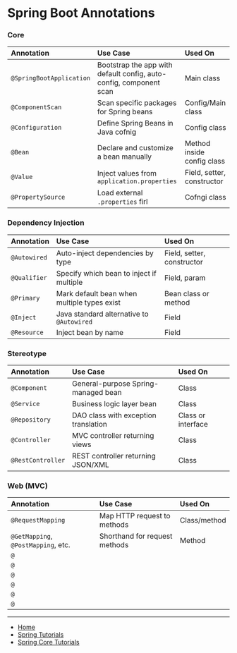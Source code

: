# Spring Boot Annotations

### Core 

|Annotation|Use Case|Used On|
|:-------|:-------|:-------|
|`@SpringBootApplication`|Bootstrap the app with default config, auto-config, component scan|Main class|
|`@ComponentScan`|Scan specific packages for Spring beans|Config/Main class|
|`@Configuration`|Define Spring Beans in Java cofnig|Config class|
|`@Bean`|Declare and customize a bean manually|Method inside config class|
|`@Value`|Inject values from `application.properties`|Field, setter, constructor|
|`@PropertySource`|Load external `.properties` firl|Cofngi class|

### Dependency Injection

|Annotation|Use Case|Used On|
|:-------|:-------|:-------|
|`@Autowired`|Auto-inject dependencies by type|Field, setter, constructor|
|`@Qualifier`|Specify which bean to inject if multiple|Field, param|
|`@Primary`|Mark default bean when multiple types exist|Bean class or method|
|`@Inject`|Java standard alternative to `@Autowired`|Field|
|`@Resource`|Inject bean by name|Field|


### Stereotype

|Annotation|Use Case|Used On|
|:-------|:-------|:-------|
|`@Component`|General-purpose Spring-managed bean|Class|
|`@Service`|Business logic layer bean|Class|
|`@Repository`|DAO class with exception translation|Class or interface|
|`@Controller`|MVC controller returning views|Class|
|`@RestController`|REST controller returning JSON/XML|Class|

### Web (MVC)

|Annotation|Use Case|Used On|
|:-------|:-------|:-------|
|`@RequestMapping`|Map HTTP request to methods|Class/method|
|`@GetMapping`, `@PostMapping`, etc.|Shorthand for request methods|Method|
|`@`|||
|`@`|||
|`@`|||
|`@`|||
|`@`|||
|`@`|||

---

- [Home](./../../../README.md)
- [Spring Tutorials](./../../tutorials.md)
- [Spring Core Tutorials](./../core.md)